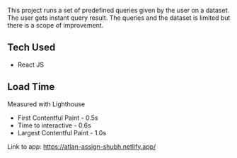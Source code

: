 This project runs a set of predefined queries given by the user on a dataset. The user gets instant query result. The queries and the dataset is limited but there is a scope of improvement.

## Tech Used

- React JS

## Load Time

Measured with Lighthouse

- First Contentful Paint - 0.5s
- Time to interactive - 0.6s
- Largest Contentful Paint - 1.0s

Link to app: https://atlan-assign-shubh.netlify.app/
